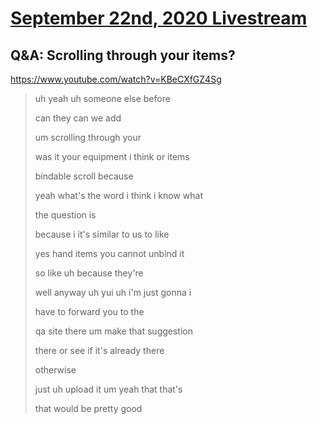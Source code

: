 # [September 22nd, 2020 Livestream](../2020-09-22.md)
## Q&A: Scrolling through your items?
https://www.youtube.com/watch?v=KBeCXfGZ4Sg
> uh yeah uh someone else before
>
> can they can we add
>
> um scrolling through your
>
> was it your equipment i think or items
>
> bindable scroll because
>
> yeah what's the word i think i know what
>
> the question is
>
> because i it's similar to us to like
>
> yes hand items you cannot unbind it
>
> so like uh because they're
>
> well anyway uh yui uh i'm just gonna i
>
> have to forward you to the
>
> qa site there um make that suggestion
>
> there or see if it's already there
>
> otherwise
>
> just uh upload it um yeah that that's
>
> that would be pretty good
>
